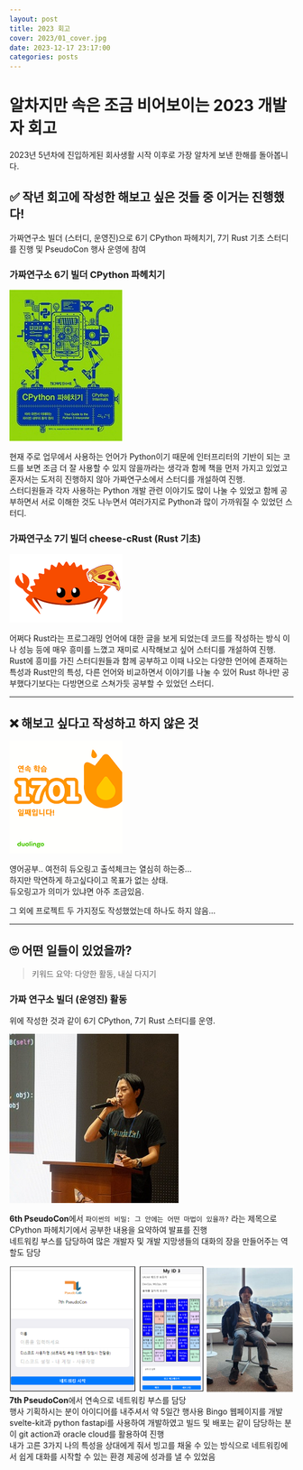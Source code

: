 ```yaml
---
layout: post
title: 2023 회고
cover: 2023/01_cover.jpg
date: 2023-12-17 23:17:00
categories: posts
---
```


# 알차지만 속은 조금 비어보이는 2023 개발자 회고

2023년 5년차에 진입하게된 회사생활 시작 이후로 가장 알차게 보낸 한해를 돌아봅니다.

## ✅ 작년 회고에 작성한 해보고 싶은 것들 중 이거는 진행했다!

가짜연구소 빌더 (스터디, 운영진)으로 6기 CPython 파헤치기, 7기 Rust 기초 스터디를 진행 및 PseudoCon 행사 운영에 참여

### 가짜연구소 6기 빌더 CPython 파헤치기

![cpython_book](../images/2023/02_cpython_book.jpg)

현재 주로 업무에서 사용하는 언어가 Python이기 때문에 인터프리터의 기반이 되는 코드를 보면 조금 더 잘 사용할 수 있지 않을까라는 생각과 함께 책을 먼저 가지고 있었고 혼자서는 도저히 진행하지 않아 가짜연구소에서 스터디를 개설하여 진행.  
스터디원들과 각자 사용하는 Python 개발 관련 이야기도 많이 나눌 수 있었고 함께 공부하면서 서로 이해한 것도 나누면서 여러가지로 Python과 많이 가까워질 수 있었던 스터디.

### 가짜연구소 7기 빌더 cheese-cRust (Rust 기초)

![cheese_cRust](../images/2023/03_cheese_crust.png)

어쩌다 Rust라는 프로그래밍 언어에 대한 글을 보게 되었는데 코드를 작성하는 방식 이나 성능 등에 매우 흥미를 느꼈고 재미로 시작해보고 싶어 스터디를 개설하여 진행.  
Rust에 흥미를 가진 스터디원들과 함께 공부하고 이때 나오는 다양한 언어에 존재하는 특성과 Rust만의 특성, 다른 언어와 비교하면서 이야기를 나눌 수 있어 Rust 하나만 공부했다기보다는 다방면으로 스쳐가듯 공부할 수 있었던 스터디.

---

## ❌ 해보고 싶다고 작성하고 하지 않은 것

![cheese_cRust](../images/2023/04_duolingo.png)

영어공부.. 여전히 듀오링고 출석체크는 열심히 하는중...  
하지만 막연하게 하고싶다이고 목표가 없는 상태.  
듀오링고가 의미가 있냐면 아주 조금있음.

그 외에 프로젝트 두 가지정도 작성했었는데 하나도 하지 않음...

---

## 🙄 어떤 일들이 있었을까?

> 키워드 요약: 다양한 활동, 내실 다지기

### 가짜 연구소 빌더 (운영진) 활동

위에 작성한 것과 같이 6기 CPython, 7기 Rust 스터디를 운영.

![cheese_cRust](../images/2023/05_6th_pseudocon.jpg)

**6th PseudoCon**에서 `파이썬의 비밀: 그 안에는 어떤 마법이 있을까?` 라는 제목으로 CPython 파헤치기에서 공부한 내용을 요약하여 발표를 진행  
네트워킹 부스를 담당하여 많은 개발자 및 개발 지망생들의 대화의 장을 만들어주는 역할도 담당

![cheese_cRust](../images/2023/06_7th_pseudocon.png)
**7th PseudoCon**에서 연속으로 네트워킹 부스를 담당  
행사 기획하시는 분이 아이디어를 내주셔서 약 5일간 행사용 Bingo 웹페이지를 개발  
svelte-kit과 python fastapi를 사용하여 개발하였고 빌드 및 배포는 같이 담당하는 분이 git action과 oracle cloud를 활용하여 진행  
내가 고른 3가지 나의 특성을 상대에게 줘서 빙고를 채울 수 있는 방식으로 네트워킹에서 쉽게 대화를 시작할 수 있는 환경 제공에 성과를 낼 수 있었음
